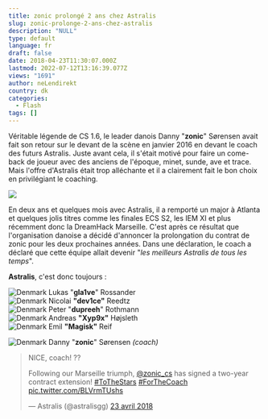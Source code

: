 ```yaml
---
title: zonic prolongé 2 ans chez Astralis
slug: zonic-prolonge-2-ans-chez-astralis
description: "NULL"
type: default
language: fr
draft: false
date: 2018-04-23T11:30:07.000Z
lastmod: 2022-07-12T13:16:39.077Z
views: "1691"
author: neLendirekt
country: dk
categories:
  - Flash
tags: []
---
```

Véritable légende de CS 1.6, le leader danois Danny "**zonic**" Sørensen avait fait son retour sur le devant de la scène en janvier 2016 en devant le coach des futurs Astralis. Juste avant cela, il s'était motivé pour faire un come-back de joueur avec des anciens de l'époque, minet, sunde, ave et trace. Mais l'offre d'Astralis était trop alléchante et il a clairement fait le bon choix en privilégiant le coaching.

![](/images/articles/5addbde1ded61/images/x19B2u1Opvf6NDikKbvV3ElxSxZyTKA7jIXGtZSA.jpeg)

En deux ans et quelques mois avec Astralis, il a remporté un major à Atlanta et quelques jolis titres comme les finales ECS S2, les IEM XI et plus récemment donc la DreamHack Marseille. C'est après ce résultat que l'organisation danoise a décidé d'annoncer la prolongation du contrat de zonic pour les deux prochaines années. Dans une déclaration, le coach a déclaré que cette équipe allait devenir "_les meilleurs Astralis de tous les temps_".

**Astralis**, c'est donc toujours :

![Denmark](/images/countries/dk.svg)⁠ Lukas "**gla1ve**" Rossander  
![Denmark](/images/countries/dk.svg)⁠ Nicolai **"dev1ce"** Reedtz  
![Denmark](/images/countries/dk.svg)⁠ Peter "**dupreeh**" Rothmann  
![Denmark](/images/countries/dk.svg)⁠ Andreas **"Xyp9x"** Højsleth  
![Denmark](/images/countries/dk.svg)⁠ Emil **"Magisk"** Reif

![Denmark](/images/countries/dk.svg)⁠ Danny "**zonic**" Sørensen _(coach)_

> NICE, coach! ??  
>  
> Following our Marseille triumph, [@zonic\_cs](https://twitter.com/zonic%5Fcs?ref%5Fsrc=twsrc%5Etfw) has signed a two-year contract extension! [#ToTheStars](https://twitter.com/hashtag/ToTheStars?src=hash&ref%5Fsrc=twsrc%5Etfw) [#ForTheCoach](https://twitter.com/hashtag/ForTheCoach?src=hash&ref%5Fsrc=twsrc%5Etfw) [pic.twitter.com/BLVrmTUshs](https://t.co/BLVrmTUshs)
> 
> — Astralis (@astralisgg) [23 avril 2018](https://twitter.com/astralisgg/status/988341076422479872?ref%5Fsrc=twsrc%5Etfw)
